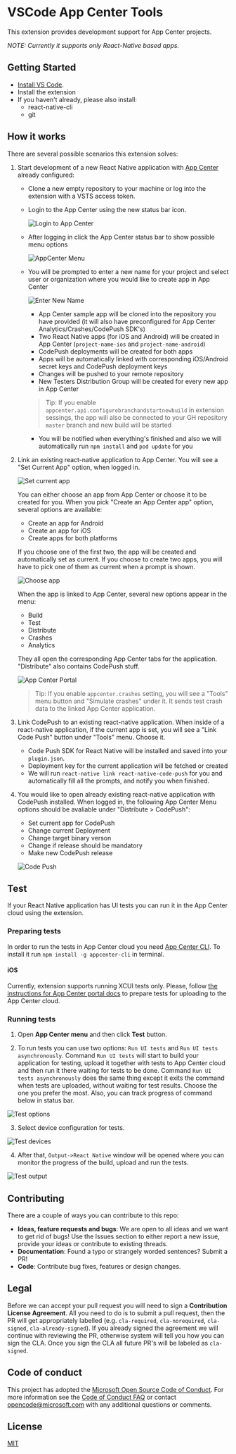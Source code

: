 # VSCode App Center Tools
This extension provides development support for App Center projects. 

_NOTE: Currently it supports only React-Native based apps._

## Getting Started
* [Install VS Code](https://code.visualstudio.com).
* Install the extension
* If you haven't already, please also install:
    * react-native-cli
    * git


## How it works
There are several possible scenarios this extension solves:

1. Start development of a new React Native application with [App Center](https://appcenter.ms) already configured:
    * Clone a new empty repository to your machine or log into the extension with a VSTS access token.
    * Login to the App Center using the new status bar icon.

        ![Login to App Center](images/appcenter-login.png)
    * After logging in click the App Center status bar to show possible menu options

        ![AppCenter Menu](images/appcenter-start-new-idea.png)
    * You will be prompted to enter a new name for your project and select user or organization where you would like to create app in App Center

        ![Enter New Name](images/appcenter-enter-new-name.png)
        * App Center sample app will be cloned into the repository you have provided (it will also have preconfigured for App Center Analytics/Crashes/CodePush SDK's)
        * Two React Native apps (for iOS and Android) will be created in App Center (`project-name-ios` and `project-name-android`)
        * CodePush deployments will be created for both apps
        * Apps will be automatically linked with corresponding iOS/Android secret keys and CodePush deployment keys
        * Changes will be pushed to your remote repository
        * New Testers Distribution Group will be created for every new app in App Center
        > Tip: If you enable `appcenter.api.configurebranchandstartnewbuild` in extension sessings, the app will also be connected to your GH repository `master` branch and new build will be started 
        * You will be notified when everything's finished and also we will automatically run `npm install` and `pod update` for you

2. Link an existing react-native application to App Center. 
    You will see a "Set Current App" option, when logged in.

    ![Set current app](images/appcenter-set-current-app.png)

    You can either choose an app from App Center or choose it to be created for you.
    When you pick "Create an App Center app" option, several options are available:
    * Create an app for Android
    * Create an app for iOS
    * Create apps for both platforms

    If you choose one of the first two, the app will be created and automatically set as current. If you choose to create two apps, you will have to pick one of them as current when a prompt is shown.

    ![Choose app](images/appcenter-choose-app.png)

    When the app is linked to App Center, several new options appear in the menu:
    * Build
    * Test
    * Distribute
    * Crashes
    * Analytics

    They all open the corresponding App Center tabs for the application. "Distribute" also contains CodePush stuff.

    ![App Center Portal](images/appcenter-portal.png)

    >Tip: If you enable `appcenter.crashes` setting, you will see a "Tools" menu button and "Simulate crashes" under it. It sends test crash data to the linked App Center application.

3. Link CodePush to an existing react-native application.
    When inside of a react-native application, if the current app is set, you will see a "Link Code Push" button under "Tools" menu. Choose it.

    * Code Push SDK for React Native will be installed and saved into your `plugin.json`.
    * Deployment key for the current application will be fetched or created
    * We will run `react-native link react-native-code-push` for you and automatically fill all the prompts, and notify you when finished.

4. You would like to open already existing react-native application with CodePush installed. When logged in, the following App Center Menu options should be avaliable under "Distribute > CodePush":
    * Set current app for CodePush
    * Change current Deployment
    * Change target binary verson 
    * Change if release should be mandatory
    * Make new CodePush release

    ![Code Push](images/appcenter-code-push.png)

## Test

If your React Native application has UI tests you can run it in the App Center cloud using the extension.

### Preparing tests

In order to run the tests in App Center cloud you need [App Center CLI](https://github.com/Microsoft/appcenter-cli). To install it run `npm install -g appcenter-cli` in terminal.

#### iOS
Currently, extension supports running XCUI tests only. Please, follow [the instructions for App Center portal docs](https://docs.microsoft.com/en-us/appcenter/test-cloud/preparing-for-upload/xcuitest) to prepare tests for uploading to the App Center cloud. 


### Running tests

1. Open **App Center menu** and then click **Test** button. 

2. To run tests you can use two options: `Run UI tests` and `Run UI tests asynchronously`. Command `Run UI tests` will start to build your application for testing, upload it together with tests to App Center cloud and then run it there waiting for tests to be done. Command `Run UI tests asynchronously` does the same thing except it exits the command when tests are uploaded, without waiting for test results. Choose the one you prefer the most. Also, you can track progress of command below in status bar.

![Test options](images/appcenter-test-options.png)

3. Select device configuration for tests.

![Test devices](images/appcenter-test-devices.png)

4. After that, `Output->React Native` window will be opened where you can monitor the progress of the build, upload and run the tests.

![Test output](images/appcenter-test-output.png)

## Contributing
There are a couple of ways you can contribute to this repo:

- **Ideas, feature requests and bugs**: We are open to all ideas and we want to get rid of bugs! Use the Issues section to either report a new issue, provide your ideas or contribute to existing threads.
- **Documentation**: Found a typo or strangely worded sentences? Submit a PR!
- **Code**: Contribute bug fixes, features or design changes.

## Legal
Before we can accept your pull request you will need to sign a **Contribution License Agreement**. All you need to do is to submit a pull request, then the PR will get appropriately labelled (e.g. `cla-required`, `cla-norequired`, `cla-signed`, `cla-already-signed`). If you already signed the agreement we will continue with reviewing the PR, otherwise system will tell you how you can sign the CLA. Once you sign the CLA all future PR's will be labeled as `cla-signed`.

## Code of conduct
This project has adopted the [Microsoft Open Source Code of Conduct](https://opensource.microsoft.com/codeofconduct/). For more information see the [Code of Conduct FAQ](https://opensource.microsoft.com/codeofconduct/faq/) or contact [opencode@microsoft.com](mailto:opencode@microsoft.com) with any additional questions or comments.

## License
[MIT](LICENSE.md)
